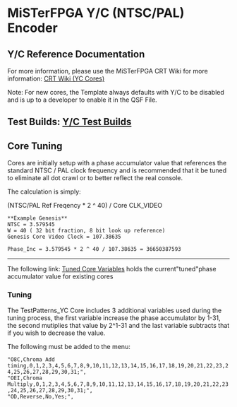 # MiSTerFPGA Y/C (NTSC/PAL) Encoder

## Y/C Reference Documentation
For more information, please use the MiSTerFPGA CRT Wiki for more information: [CRT Wiki (YC Cores)](https://mister-devel.github.io/MkDocs_MiSTer/advanced/crt/#unofficial-custom-yc-s-video-composite-cores-by-mikes11 "CRT Wiki (YC Cores)")

Note: For new cores, the Template always defaults with Y/C to be disabled and is up to a developer to enable it in the QSF File.

##  Test Builds: [Y/C Test Builds](https://github.com/MikeS11/MiSTerFPGA_YC_Encoder/tree/main/YC%20Builds "Y/C Test Builds")


## Core Tuning
Cores are initially setup with a phase accumulator value that references the standard NTSC / PAL clock frequency and is recommended that it be tuned to eliminate all dot crawl or to better reflect the real console.




The calculation is simply: 

(NTSC/PAL Ref Freqency * 2 ^ 40) / Core CLK_VIDEO 

	**Example Genesis**
	NTSC = 3.579545    
	W = 40 ( 32 bit fraction, 8 bit look up reference)    
	Genesis Core Video Clock = 107.38635    
	
	Phase_Inc = 3.579545 * 2 ^ 40 / 107.38635 = 36650387593    
------------
The following link: [Tuned Core Variables](https://docs.google.com/spreadsheets/d/12_6MyuY7f6CZYXztdT0C30SWL0nk2_MNe_Cno_D-txA/edit?usp=sharing "Tuned Core Variables") holds the current"tuned"phase accumulator value for existing cores

### Tuning
The TestPatterns_YC Core includes 3 additional variables used during the tuning process, the first variable increase the phase accumulator by 1-31, the second mutiplies that value by 2^1-31 and the last variable subtracts that if you wish to decrease the value. 

The following must be added to the menu:

`"O8C,Chroma Add timing,0,1,2,3,4,5,6,7,8,9,10,11,12,13,14,15,16,17,18,19,20,21,22,23,24,25,26,27,28,29,30,31;",`   
`"OEI,Chroma Multiply,0,1,2,3,4,5,6,7,8,9,10,11,12,13,14,15,16,17,18,19,20,21,22,23,24,25,26,27,28,29,30,31;",`   
`"OD,Reverse,No,Yes;",`   









